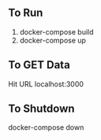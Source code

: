 ## To Run

1. docker-compose build
2. docker-compose up



## To GET Data

Hit URL localhost:3000

## To Shutdown

docker-compose down
